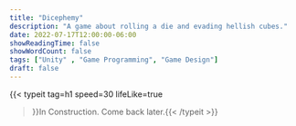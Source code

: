 ```yaml
---
title: "Dicephemy"
description: "A game about rolling a die and evading hellish cubes."
date: 2022-07-17T12:00:00-06:00
showReadingTime: false
showWordCount: false
tags: ["Unity" , "Game Programming", "Game Design"]
draft: false
---
```


{{< typeit
    tag=h1
    speed=30
    lifeLike=true
 >}}In Construction. Come back later.{{< /typeit >}}